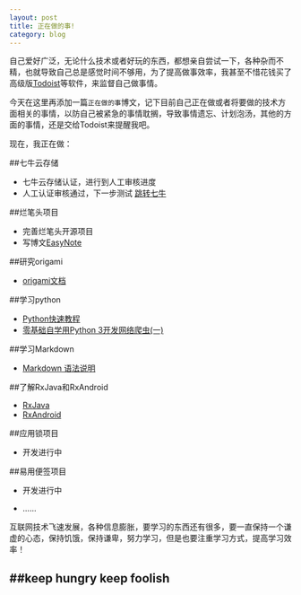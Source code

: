 ```yaml
---
layout: post
title: 正在做的事!
category: blog
---
```


自己爱好广泛，无论什么技术或者好玩的东西，都想亲自尝试一下，各种杂而不精，也就导致自己总是感觉时间不够用，为了提高做事效率，我甚至不惜花钱买了高级版[Todoist]等软件，来监督自己做事情。    

今天在这里再添加一篇`正在做的事`博文，记下目前自己正在做或者将要做的技术方面相关的事情，以防自己被紧急的事情耽搁，导致事情遗忘、计划泡汤，其他的方面的事情，还是交给Todoist来提醒我吧。

现在，我正在做：

##七牛云存储
* 七牛云存储认证，进行到人工审核进度 
* 人工认证审核通过，下一步测试 [跳转七牛](https://portal.qiniu.com/)

##烂笔头项目
* 完善烂笔头开源项目
* 写博文[EasyNote]

##研究origami
* [origami文档](http://facebook.github.io/origami/)

##学习python
* [Python快速教程](http://www.cnblogs.com/vamei/archive/2012/09/13/2682778.html)
* [零基础自学用Python 3开发网络爬虫(一)](http://jecvay.com/2014/09/python3-web-bug-series1.html)

##学习Markdown
* [Markdown 语法说明](http://wowubuntu.com/markdown/)

##了解RxJava和RxAndroid
* [RxJava]
* [RxAndroid]

##应用锁项目
* 开发进行中

##易用便签项目
* 开发进行中

* ...... 
 

互联网技术飞速发展，各种信息膨胀，要学习的东西还有很多，要一直保持一个谦虚的心态，保持饥饿，保持谦卑，努力学习，但是也要注重学习方式，提高学习效率！  

##keep hungry keep foolish
---

[Todoist]: https://todoist.com
[EasyNote]: http://tedcoder.com/posts/about_easy_note.html
[RxAndroid]: https://github.com/ReactiveX/RxAndroid
[RxJava]: http://blog.danlew.net/2014/09/15/grokking-rxjava-part-1/